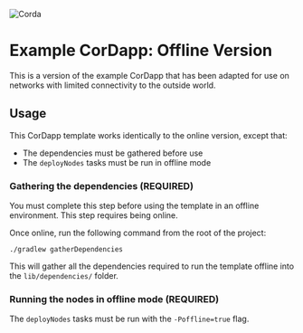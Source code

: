 ![Corda](https://www.corda.net/wp-content/uploads/2016/11/fg005_corda_b.png)

# Example CorDapp: Offline Version

This is a version of the example CorDapp that has been adapted for use on networks with limited connectivity to the outside world.

## Usage

This CorDapp template works identically to the online version, except that:

* The dependencies must be gathered before use
* The `deployNodes` tasks must be run in offline mode

### Gathering the dependencies (REQUIRED)

You must complete this step before using the template in an offline environment. This step requires being online.

Once online, run the following command from the root of the project:
 
    ./gradlew gatherDependencies
    
This will gather all the dependencies required to run the template offline into the `lib/dependencies/` folder.

### Running the nodes in offline mode (REQUIRED)

The `deployNodes` tasks must be run with the `-Poffline=true` flag.
